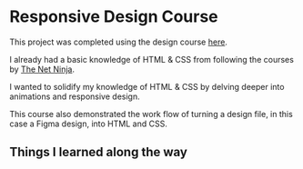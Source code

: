# Responsive Design Course

This project was completed using the design course [here](https://www.youtube.com/watch?v=gXLjWRteuWI&t=1057s).

I already had a basic knowledge of HTML & CSS from following the courses by [The Net Ninja](https://netninja.dev/).

I wanted to solidify my knowledge of HTML & CSS by delving deeper into animations and responsive design.

This course also demonstrated the work flow of turning a design file, in this case a Figma design, into HTML and CSS.

## Things I learned along the way